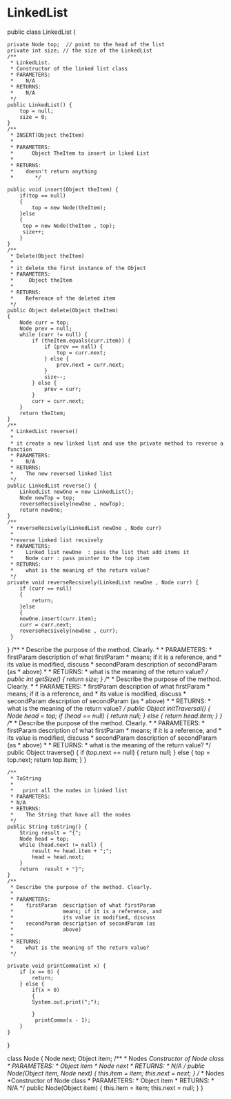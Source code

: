 # LinkedList

public class LinkedList {

	private Node top;  // point to the head of the list
	private int size; // the size of the LinkedList
	/**
	 * LinkedList.
	 * Constructor of the linked list class
	 * PARAMETERS:
	 *    N/A
	 * RETURNS:
	 *    N/A
	 */
	public LinkedList() {
		top = null;
		size = 0;
	}
	/**
	 * INSERT(Object theItem)
	 *
	 * PARAMETERS:
	 *      Object TheItem to insert in liked List
	 * 
	 * RETURNS:
	 *    doesn't return anything
	 *    	 */
	
	public void insert(Object theItem) {
		if(top == null)
		{
			top = new Node(theItem);
		}else
		{
		 top = new Node(theItem , top);
		 size++;
		}
	}
	/**
	 * Delete(Object theItem)
	 *
	 * it delete the first instance of the Object
	 * PARAMETERS:
	 *     Object theItem 
	 *     
	 * RETURNS:
	 *    Reference of the deleted item 
	 */
	public Object delete(Object theItem)
	{
		Node curr = top;
		Node prev = null;
		while (curr != null) {		
			if (theItem.equals(curr.item)) {
				if (prev == null) {
					top = curr.next;
				} else {
					prev.next = curr.next;
				}
				size--;
			} else {
				prev = curr;
			}
			curr = curr.next;
		}
		return theItem;
	}
	/**
	 * LinkedList reverse()
	 * 
	 * it create a new linked list and use the private method to reverse a function
	 * PARAMETERS:
	 *    N/A
	 * RETURNS:
	 *    The new reversed linked list
	 */
	public LinkedList reverse() {
		LinkedList newOne = new LinkedList();
		Node newTop = top;
	    reverseRecsively(newOne , newTop);
		return newOne;
	}
	/**
	 * reverseRecsively(LinkedList newOne , Node curr)
	 *
	 *reverse linked list recsively  
	 * PARAMETERS:
	 *    Linked list newOne  : pass the list that add items it
	 *    Node curr : pass pointer to the top item
	 * RETURNS:
	 *    what is the meaning of the return value?
	 */
	private void reverseRecsively(LinkedList newOne , Node curr) {
		if (curr == null)
		{
			return;
		}else
		{
		newOne.insert(curr.item);
		curr = curr.next;
		reverseRecsively(newOne , curr);
	 }
}
	/**
	 * Describe the purpose of the method. Clearly.
	 *
	 * PARAMETERS:
	 *    firstParam  description of what firstParam
	 *                means; if it is a reference, and
	 *                its value is modified, discuss
	 *    secondParam description of secondParam (as
	 *                above)
	 *
	 * RETURNS:
	 *    what is the meaning of the return value?
	 */
	public int getSize() {
		return size;
	}
	/**
	 * Describe the purpose of the method. Clearly.
	 *
	 * PARAMETERS:
	 *    firstParam  description of what firstParam
	 *                means; if it is a reference, and
	 *                its value is modified, discuss
	 *    secondParam description of secondParam (as
	 *                above)
	 *
	 * RETURNS:
	 *    what is the meaning of the return value?
	 */
	public Object initTraversal() {
		Node head = top;
		if (head == null) {
			return null;
		} else {
			return head.item;
		}
	}
	/**
	 * Describe the purpose of the method. Clearly.
	 *
	 * PARAMETERS:
	 *    firstParam  description of what firstParam
	 *                means; if it is a reference, and
	 *                its value is modified, discuss
	 *    secondParam description of secondParam (as
	 *                above)
	 *
	 * RETURNS:
	 *    what is the meaning of the return value?
	 */
	public Object traverse() {
		if (top.next == null) {
			return null;
		} else {
			top = top.next;
			return top.item;
		}
	}
	
	/**
	 * ToString
	 *     
	 *   print all the nodes in linked list 
	 * PARAMETERS:
	 * N/A
	 * RETURNS:
	 *    The String that have all the nodes
	 */
	public String toString() {
		String result = "{";
		Node head = top;
		while (head.next != null) {
			result += head.item + ";";
			head = head.next;
		}
		return  result + "}";
	}
	/**
	 * Describe the purpose of the method. Clearly.
	 *
	 * PARAMETERS:
	 *    firstParam  description of what firstParam
	 *                means; if it is a reference, and
	 *                its value is modified, discuss
	 *    secondParam description of secondParam (as
	 *                above)
	 *
	 * RETURNS:
	 *    what is the meaning of the return value?
	 */
	
	private void printComma(int x) {
		if (x == 0) {
			return;
		} else {
			if(x > 0)
			{	
			System.out.print(";");
			
			}
			 printComma(x - 1);
		}
	}

}

class Node {
	 Node next;
	 Object item;
	 /**
	  * Nodes
	  *Constructor of Node class
	  * PARAMETERS:
	  *    Object item
	  *    Node next 
	  * RETURNS:
	  *    N/A
	  */
	public Node(Object item, Node next) {
		this.item = item;
		this.next = next;
	}
	/**
	  * Nodes
	  *Constructor of Node class
	  * PARAMETERS:
	  *    Object item 
	  * RETURNS:
	  *    N/A
	  */
	public Node(Object item)
	{
		this.item = item;
		this.next = null;
	}
}
